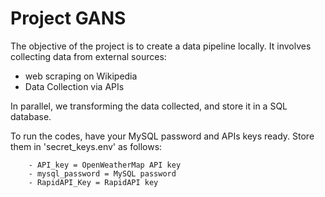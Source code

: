 # Project GANS

The objective of the project is to create a data pipeline locally. It involves collecting data from external sources:
- web scraping on Wikipedia
- Data Collection via APIs

In parallel, we transforming the data collected, and store it in a SQL database.

To run the codes, have your MySQL password and APIs keys ready. Store them in 'secret_keys.env' as follows:

        - API_key = OpenWeatherMap API key
        - mysql_password = MySQL password
        - RapidAPI_Key = RapidAPI key
